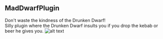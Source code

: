 ## MadDwarfPlugin
Don't waste the kindness of the Drunken Dwarf! <br/>
Silly plugin where the Drunken Dwarf insults you if you drop the kebab or beer he gives you.
![alt text](https://oldschool.runescape.wiki/images/Drunken_Dwarf.png?7f142)
